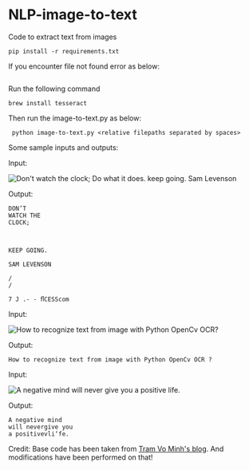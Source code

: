 # NLP-image-to-text

Code to extract text from images

```
pip install -r requirements.txt
```


If you encounter file not found error as below:
```FileNotFoundError: [Errno 2] No such file or directory: 'tesseract'
```

Run the following command
```
brew install tesseract
```

Then run the image-to-text.py as below:
```
 python image-to-text.py <relative filepaths separated by spaces>

```

Some sample inputs and outputs:

Input:

![Don't watch the clock; Do what it does. keep going. Sam Levenson](https://github.com/ayesha92ahmad/NLP-image-to-text/blob/master/data/test1.jpg)

Output:
```
DON’T
WATCH THE
CLOCK;



KEEP GOING.

SAM LEVENSON

/
/

7 J .- - ﬂCESScom
```
Input:

![How to recognize text from image with Python OpenCv OCR?](https://github.com/ayesha92ahmad/NLP-image-to-text/blob/master/data/test1.png)

Output:
```
How to recognize text from image with Python OpenCv OCR ?
```

Input:

![A negative mind will never give you a positive life.](https://github.com/ayesha92ahmad/NLP-image-to-text/blob/master/data/test2.jpg)

Output:
```
A negative mind
will nevergive you
a positivevli‘fe.
```

Credit: Base code has been taken from [Tram Vo Minh's blog](http://www.tramvm.com/2017/05/recognize-text-from-image-with-python.html). And modifications have been performed on that!
